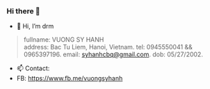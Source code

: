 ### Hi there 👋

- 👋 Hi, I’m drm
> fullname: VUONG SY HANH<br/>
> address: Bac Tu Liem, Hanoi, Vietnam.
> tel: 0945550041 && 0965397196.
> email: syhanhcbq@gmail.com.
> dob: 05/27/2002.
- 📫 Contact:
- FB: https://www.fb.me/vuongsyhanh
<!---
drmFlio/drmFlio is a ✨ special ✨ repository because its `README.md` (this file) appears on your GitHub profile.
You can click the Preview link to take a look at your changes.
--->
